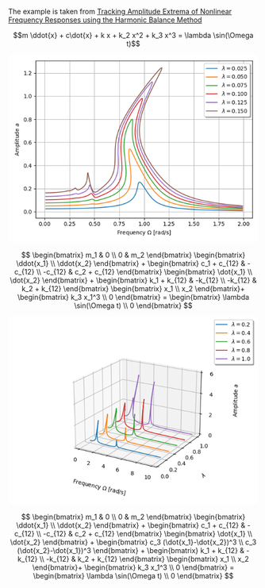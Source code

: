 The example is taken from [Tracking Amplitude Extrema of Nonlinear Frequency Responses using the Harmonic Balance Method](https://doi.org/10.1002/nme.7376)

$$m \ddot{x} + c\dot{x} + k x + k_2 x^2 + k_3 x^3 = \lambda \sin(\Omega t)$$

![Nonlinear Frequency response](HBM.png)

$$ \begin{bmatrix} m_1 & 0 \\ 
0 & m_2 \end{bmatrix} 
\begin{bmatrix} \ddot{x_1} \\ 
\ddot{x_2} \end{bmatrix} +
\begin{bmatrix} c_1 + c_{12} & -c_{12} \\
-c_{12} & c_2 + c_{12} \end{bmatrix}
\begin{bmatrix} \dot{x_1} \\
\dot{x_2} \end{bmatrix} +
\begin{bmatrix} k_1 + k_{12} & -k_{12} \\
-k_{12} & k_2 + k_{12} \end{bmatrix}
\begin{bmatrix} x_1 \\
x_2 \end{bmatrix}+
\begin{bmatrix} k_3 x_1^3 \\
0 \end{bmatrix} =
\begin{bmatrix} \lambda \sin(\Omega t) \\ 
0 \end{bmatrix}
$$

![Nonlinear Frequency Responses](NFRs.png)

$$ \begin{bmatrix} m_1 & 0 \\ 
0 & m_2 \end{bmatrix} 
\begin{bmatrix} \ddot{x_1} \\ 
\ddot{x_2} \end{bmatrix} +
\begin{bmatrix} c_1 + c_{12} & -c_{12} \\
-c_{12} & c_2 + c_{12} \end{bmatrix}
\begin{bmatrix} \dot{x_1} \\
\dot{x_2} \end{bmatrix} +
\begin{bmatrix} c_3 (\dot{x_1}-\dot{x_2})^3 \\
c_3 (\dot{x_2}-\dot{x_1})^3 \end{bmatrix} +
\begin{bmatrix} k_1 + k_{12} & -k_{12} \\
-k_{12} & k_2 + k_{12} \end{bmatrix}
\begin{bmatrix} x_1 \\
x_2 \end{bmatrix}+
\begin{bmatrix} k_3 x_1^3 \\
0 \end{bmatrix} =
\begin{bmatrix} \lambda \sin(\Omega t) \\ 
0 \end{bmatrix}
$$
